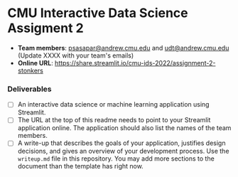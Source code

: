 # CMU Interactive Data Science Assigment 2

* **Team members**: psasapar@andrew.cmu.edu and udt@andrew.cmu.edu (Update XXXX with your team's emails)
* **Online URL**: https://share.streamlit.io/cmu-ids-2022/assignment-2-stonkers


### Deliverables

- [ ] An interactive data science or machine learning application using Streamlit.
- [ ] The URL at the top of this readme needs to point to your Streamlit application online. The application should also list the names of the team members. 
- [ ] A write-up that describes the goals of your application, justifies design decisions, and gives an overview of your development process. Use the `writeup.md` file in this repository. You may add more sections to the document than the template has right now.
